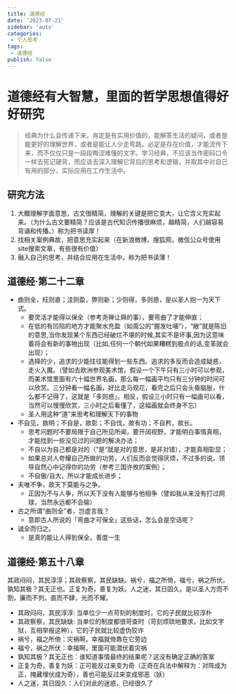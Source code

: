 ```yaml
---
title: 道德经
date: '2023-07-21'
sidebar: 'auto'
categories:
 - 个人思考
tags:
 - 道德经
publish: false
---
```


# 道德经有大智慧，里面的哲学思想值得好好研究
> 经典为什么会传递下来，肯定是有实用价值的，能解答生活的疑问，或者是能更好的理解世界，或者是能让人少走弯路。必定是存在价值，才能流传下来，而不仅仅只是一段段晦涩难懂的文字。学习经典，不应该当作密码口令一样去死记硬背，而应该去深入理解它背后的思考和逻辑，并取其中对自己有用的部分，实际应用在工作生活中。

## 研究方法
1. 大概理解字面意思，古文很精简，理解的关键是把它变大，让它含义充实起来。（为什么古文要精简？应该是古代知识传播很麻烦，越精简，人们越容易背诵和传播。）称为把书读厚！
2. 找相关案例典故，把意思充实起来（在新浪微博，搜狐网，微信公众号使用site搜索文章，有些很有价值）
3. 融入自己的思考，并结合应用在生活中。称为把书读薄！

## 道德经·第二十二章
- 曲则全，枉则直；洼则盈，弊则新；少则得，多则惑，是以圣人抱一为天下式。
  + 要灵活才能得以保全（参考尧禅让舜的事），要弯曲了才能伸直；  
  + 在低的有凹陷的地方才能聚水充盈（如周公的“握发吐哺”），“敝”就是陈旧的意思,当你发现某个东西已经破烂不堪的时候,其实不是坏事,因为这意味着将会有新的事物出现（比如,任何一个朝代如果糟糕到极点的话,变革就会出现）；  
  + 选择的少，追求的少能往往能得到一些东西。追求的多反而会造成疑惑，走火入魔。（譬如去欧洲参观美术馆，假设一个下午只有三小时可以参观，而美术馆里面有六十幅世界名画，那么每一幅画平均只有三分钟的时间可以欣赏。三分钟看一幅名画，好比走马观花，看完之后只会头昏脑胀，什么都不记得了，这就是「多则惑」。相反，假设三小时只有一幅画可以看，当然可以慢慢欣赏，三小时之后看懂了，这幅画就会终身不忘）  
  + 圣人用这种“道”来思考和理解天下的事物
- 不自见，故明；不自是，故彰；不自伐，故有功；不自矜，故长。
  + 思考问题时不要局限于自己所见所闻，要开阔视野，才能明白事情真相，才能找到一些没见过的问题的解决办法；
  + 不自以为自己都是对的（”是“就是对的意思，是非对错），才能真相彰显；
  + 如果总对人夸耀自己所做的功劳，人们反而会觉得厌烦，不过多的说，领导自然心中记得你的功劳（参考三国许攸的案例）；
  + 不自傲/自大，所以才能成长进步；
- 夫唯不争，故天下莫能与之争。
  + 正因为不与人争，所以天下没有人能够与他相争（譬如我从来没有打过网球，当然永远都不会输）
- 古之所谓“曲则全”者，岂虚言哉？
  + 意即古人所说的「弯曲才可保全」这些话，怎么会是空话呢？
- 诚全而归之。
  + 是真的能让人得到保全，善度一生

## 道德经·第五十八章
其政闷闷，其民淳淳；其政察察，其民缺缺。祸兮，福之所倚，福兮，祸之所伏。孰知其极？其无正也。正复为奇，善复为妖。人之迷，其日固久。是以圣人方而不割，廉而不刿，直而不肆，光而不耀。
- 其政闷闷，其民淳淳: 当单位少一点苛刻的制度时，它的子民就比较淳朴
- 其政察察，其民缺缺: 当单位的制度都很苛查时（苛刻烦琐地要求，比如文字狱，互相举报这种），它的子民就比较虚伪狡诈
- 祸兮，福之所倚：灾祸啊，幸福就倚靠在它旁边
- 福兮，祸之所伏：幸福啊，里面可能潜伏着灾祸
- 孰知其极？其无正也：谁知道事情最终的结果呢？这没有确定正确的答案
- 正复为奇，善复为妖：正可能反过来变为奇（正奇在兵法中解释为：对阵成为正，掩藏埋伏成为奇），善也可能反过来变成邪恶（妖）
- 人之迷，其日固久：人们对此的迷惑，已经很久了